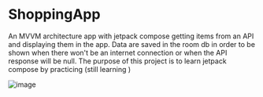 # ShoppingApp

An MVVM architecture app with jetpack compose getting items from an API and displaying them in the app.
Data are saved in the room db in order to be shown when there won't be an internet connection or when the API response will be null.
The purpose of this project is to learn jetpack compose by practicing (still learning )

![image](https://github.com/dandmb/ShoppingApp/assets/32681497/821df216-2cbb-49bc-a54e-445a68de15bb)



